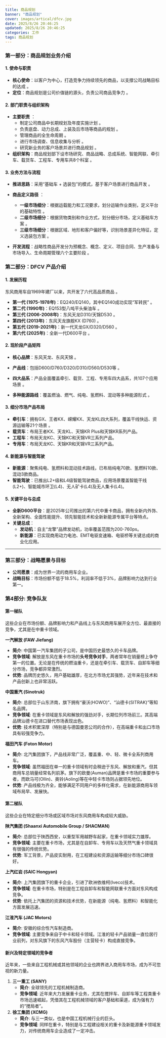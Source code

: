 ```yaml
---
title: 商品规划
banner: "商品规划"
cover: images/artical/dfcv.jpg
date: 2025/8/26 20:46:25
updated: 2025/8/26 20:46:25
categories: 工作
tags: 商品规划
---
```


### **第一部分：商品规划业务介绍**

#### **1. 使命与职责**

- **核心使命**：以客户为中心，打造竞争力持续领先的商品，以支撑公司战略目标的达成 。
- **定位**：商品规划是公司价值链的源头，负责公司商品竞争力 。

#### **2. 部门职责与组织架构**

- **主要职责** ：
  - 制定公司商品中长期规划及年度实施计划 。
  - 负责底盘、动力总成、上装及后市场等商品的规划 。
  - 管理商品的全生命周期 。
  - 进行市场调查、信息收集与分析 。
  - 研究新业务的客户场景并进行商品规划 。
- **组织架构**：商品规划部下设市场研究、商品战略、总成系统、智能网联、牵引车、载货车、工程车、专用车共8个科室 。

#### **3. 业务方法与流程**

- **推进思路**：采用“基础车 + 选装包”的模式，基于客户场景进行商品开发 。

  

- **商品定义路径** ：

  - **一级市场细分**：根据运载能力和工况要求，划分运输作业类别，定义平台的基础特性 。
  - **二级市场细分**：根据货物类别和作业方式，划分细分市场，定义基础车方案 。
  - **三级市场细分**：根据区域、地形和客户偏好等，识别场景差异化特征，定义选装包方案 。

- **开发流程**：战略性商品开发分为预概念、概念、定义、项目合同、生产准备与市场导入、生命周期管理六个主要阶段 。



### **第二部分：DFCV 产品介绍**

#### **1. 发展历程**

东风商用车自1969年建厂以来，共开发了六代高品质商品 。

- **第一代 (1975-1978年)**：EQ240/EQ140，其中EQ140成功实现“军转民” 。
- **第二代 (1990年)**：EQ153型八吨平头柴油车 。
- **第三代 (2006-2008年)**：东风天龙D310/天锦D530 。
- **第四代 (2013年)**：东风天龙旗舰KX (D760) 。
- **第五代 (2019-2021年)**：新一代天龙GX/D320/D560 。
- **第六代 (2025年)**：全新一代D600平台 。

#### **2. 现阶段产品矩阵**

- **核心品牌**：东风天龙、东风天锦 。

- **产品线**：包括D600/D760/D320/D310/D560/D530等 。

- **四大品系**：产品全面覆盖牵引、载货、工程、专用车四大品系，共107个应用场景 。

- **多种能源路线**：覆盖燃油、燃气、纯电、氢燃料、混动等多种能源形式 。

  

#### **3. 细分市场产品布局**

- **牵引车**：拥有GX、王者KX、嵘耀KX、天龙KL四大系列，覆盖干线快运、资源运输等21个场景 。
- **载货车**：布局王者KX、天龙KL、天锦KR Plus和天锦KR系列产品。
- **工程车**：布局天龙KC、天锦KC和天锦VR三系列产品。
- **专用车**：布局天龙KC、天锦KR和天锦VR三系列产品。

#### **4. 新能源与智能驾驶**

- **新能源**：聚焦纯电、氢燃料和混动技术路线，已布局纯电70款、氢燃料10款、混动3款商品。
- **智能驾驶**：已推出L2+级和L4级智能驾驶商品，应用场景覆盖智能干线(L2+)、智能城市环卫(L4)、无人矿卡(L4)及无人集卡(L4)。

#### **5. 关键平台与总成**

- **全新D600平台**：是2025年公司推出的第六代中重卡商品，拥有全新内外饰、全新架构、全面性能提升、领先智能技术和全新新能源专属平台等特点。
- **关键总成**：
  - **发动机**：自主“龙擎”品牌发动机，功率覆盖范围为200-760ps。
  - **新能源**：已实现商用动力电池、EMT电驱变速箱、电驱桥等关键总成的商业化应用。

------



### **第三部分：战略愿景与目标**

- **公司愿景**：成为世界一流的商用车企业。
- **战略目标**：市场份额不低于18.5%，利润率不低于3%，品牌影响力达到行业第一。

### 第4部分:  竞争队友

#### 第一梯队

这些企业在市场份额、品牌影响力和产品线上与东风商用车展开全方位、最直接的竞争，尤其是在中重卡领域。

**一汽解放 (FAW Jiefang)**

- **简介**: 中国第一汽车集团的子公司，是中国历史最悠久的卡车品牌。
- **竞争领域**: 解放是东风在重卡市场的**头号竞争对手**，两者常年在销量榜上争夺第一的位置。无论是在传统的燃油重卡，还是在牵引车、载货车、自卸车等细分市场，竞争都异常激烈。
- **优势**: 品牌历史悠久，用户基础雄厚，在北方市场尤其强势，近年来在技术和产品创新上也非常活跃。

**中国重汽 (Sinotruk)**

- **简介**: 总部位于山东济南，旗下拥有“豪沃(HOWO)”、“汕德卡(SITRAK)”等知名品牌。
- **竞争领域**: 在重卡领域是东风和解放的强劲对手，长期位列市场前三。其高端品牌汕德卡在进口替代市场表现出色。
- **优势**: 技术积累深厚（特别是与德国曼恩公司的合作），在高端重卡和出口市场具有较强竞争力。

**福田汽车 (Foton Motor)**

- **简介**: 北汽集团旗下，产品线非常广泛，覆盖重、中、轻、微卡全系列商用车。
- **竞争领域**: 虽然福田在单一的重卡领域有时会稍逊于东风、解放和重汽，但其商用车总销量经常名列前茅。旗下的欧曼(Auman)品牌是重卡市场的重要参与者，而欧马可(Ollin)、奥铃(Aoling)等在中轻卡市场则占据领先地位。
- **优势**: 产品线极为齐全，能够满足不同用户的多样化需求，在新能源商用车领域布局早、发展快。

#### 第二梯队

这些企业在特定细分市场或区域市场对东风商用车构成较大威胁。

**陕汽集团 (Shaanxi Automobile Group / SHACMAN)**

- **简介**: 总部位于陕西西安，以重型军用越野车起家，在重卡领域实力雄厚。
- **竞争领域**: 主要在重卡市场，尤其是在自卸车、专用车以及天然气重卡领域具有很强的传统优势。
- **优势**: 军工背景，产品皮实耐用，在工程建设和资源运输等细分市场口碑很好。

**上汽红岩 (SAIC Hongyan)**

- **简介**: 上汽集团旗下的重卡企业，引进了欧洲依维柯(Iveco)技术。
- **竞争领域**: 在重卡市场，特别是在工程自卸车和智能网联重卡方面对东风构成竞争。
- **优势**: 依托上汽集团的资源和技术优势，在新能源（纯电、氢燃料）和智能化方面发展迅速。

**江淮汽车 (JAC Motors)**

- **简介**: 安徽的综合性汽车制造商。
- **竞争领域**: 主要竞争来自于中卡和轻卡领域。江淮的轻卡产品销量一直位居行业前列，对东风旗下的东风汽车股份（主营轻卡）构成直接竞争。

#### 新兴及特定领域的竞争者

近年来，一些来自工程机械或其他领域的企业也跨界进入商用车市场，成为不可忽视的新力量。

1. **三一重工 (SANY)**
   - **简介**: 全球领先的工程机械制造商。
   - **竞争领域**: 近年来大力发展重卡业务，尤其在搅拌车、自卸车等工程类重卡市场迅速崛起，凭借其在工程机械领域的客户基础和渠道，成为强有力的“搅局者”。
2. **徐工集团 (XCMG)**
   - **简介**: 与三一类似，也是中国工程机械行业的巨头。
   - **竞争领域**: 同样在重卡，特别是与工程建设相关的重卡及新能源重卡领域发力，对传统商用车企业造成了一定冲击。